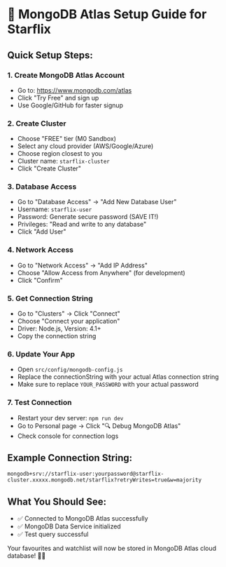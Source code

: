 # 🍃 MongoDB Atlas Setup Guide for Starflix

## Quick Setup Steps:

### 1. Create MongoDB Atlas Account
- Go to: https://www.mongodb.com/atlas
- Click "Try Free" and sign up
- Use Google/GitHub for faster signup

### 2. Create Cluster
- Choose "FREE" tier (M0 Sandbox)
- Select any cloud provider (AWS/Google/Azure)
- Choose region closest to you
- Cluster name: `starflix-cluster`
- Click "Create Cluster"

### 3. Database Access
- Go to "Database Access" → "Add New Database User"
- Username: `starflix-user`
- Password: Generate secure password (SAVE IT!)
- Privileges: "Read and write to any database"
- Click "Add User"

### 4. Network Access
- Go to "Network Access" → "Add IP Address"
- Choose "Allow Access from Anywhere" (for development)
- Click "Confirm"

### 5. Get Connection String
- Go to "Clusters" → Click "Connect"
- Choose "Connect your application"
- Driver: Node.js, Version: 4.1+
- Copy the connection string

### 6. Update Your App
- Open `src/config/mongodb-config.js`
- Replace the connectionString with your actual Atlas connection string
- Make sure to replace `YOUR_PASSWORD` with your actual password

### 7. Test Connection
- Restart your dev server: `npm run dev`
- Go to Personal page → Click "🔍 Debug MongoDB Atlas"
- Check console for connection logs

## Example Connection String:
```
mongodb+srv://starflix-user:yourpassword@starflix-cluster.xxxxx.mongodb.net/starflix?retryWrites=true&w=majority
```

## What You Should See:
- ✅ Connected to MongoDB Atlas successfully
- ✅ MongoDB Data Service initialized
- ✅ Test query successful

Your favourites and watchlist will now be stored in MongoDB Atlas cloud database! 🍃✨



